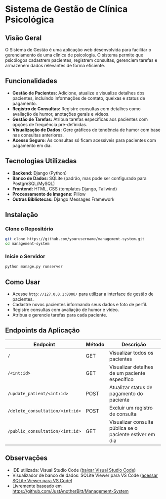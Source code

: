 # Sistema de Gestão de Clínica Psicológica

## Visão Geral

O Sistema de Gestão é uma aplicação web desenvolvida para facilitar o gerenciamento de uma clínica de psicologia. O sistema permite que psicólogos cadastrem pacientes, registrem consultas, gerenciem tarefas e armazenem dados relevantes de forma eficiente.

## Funcionalidades

- **Gestão de Pacientes:** Adicione, atualize e visualize detalhes dos pacientes, incluindo informações de contato, queixas e status de pagamento.
- **Registro de Consultas:** Registre consultas com detalhes como avaliação de humor, anotações gerais e vídeos.
- **Gestão de Tarefas:** Atribua tarefas específicas aos pacientes com opções de frequência pré-definidas.
- **Visualização de Dados:** Gere gráficos de tendência de humor com base nas consultas anteriores.
- **Acesso Seguro:** As consultas só ficam acessíveis para pacientes com pagamento em dia.

## Tecnologias Utilizadas

- **Backend:** Django (Python)
- **Banco de Dados:** SQLite (padrão, mas pode ser configurado para PostgreSQL/MySQL)
- **Frontend:** HTML, CSS (templates Django, Tailwind)
- **Processamento de Imagens:** Pillow
- **Outras Bibliotecas:** Django Messages Framework

## Instalação

### Clone o Repositório

```sh
git clone https://github.com/yourusername/management-system.git
cd management-system
```

### Inicie o Servidor

```sh
python manage.py runserver
```

## Como Usar

- Acesse `http://127.0.0.1:8000/` para utilizar a interface de gestão de pacientes.
- Cadastre novos pacientes informando seus dados e foto de perfil.
- Registre consultas com avaliação de humor e vídeo.
- Atribua e gerencie tarefas para cada paciente.

## Endpoints da Aplicação

| Endpoint                        | Método | Descrição                                                        |
| ------------------------------- | ------ | ---------------------------------------------------------------- |
| `/`                             | GET    | Visualizar todos os pacientes                                    |
| `/<int:id>`                     | GET    | Visualizar detalhes de um paciente específico                    |
| `/update_patient/<int:id>`      | POST   | Atualizar status de pagamento do paciente                        |
| `/delete_consultation/<int:id>` | POST   | Excluir um registro de consulta                                  |
| `/public_consultation/<int:id>` | GET    | Visualizar consulta pública se o paciente estiver em dia         |

## Observações

- IDE utilizada: Visual Studio Code ([baixar Visual Studio Code](https://code.visualstudio.com/download))
- Visualizador de banco de dados: SQLite Viewer para VS Code ([acessar SQLite Viewer para VS Code](https://github.com/qwtel/sqlite-viewer-vscode))
- Livremente baseado em https://github.com/JustAnotherBitt/Management-System

